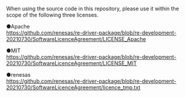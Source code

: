 When using the source code in this repository, please use it within the scope of the following three licenses.  

●Apache  
https://github.com/renesas/re-driver-package/blob/re-development-20210730/SoftwareLicenceAgreement/LICENSE_Apache  

●MIT  
https://github.com/renesas/re-driver-package/blob/re-development-20210730/SoftwareLicenceAgreement/LICENSE_MIT  

●renesas  
https://github.com/renesas/re-driver-package/blob/re-development-20210730/SoftwareLicenceAgreement/licence_tmp.txt  